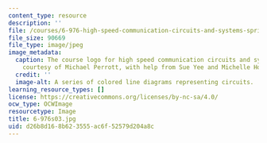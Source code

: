 ```yaml
---
content_type: resource
description: ''
file: /courses/6-976-high-speed-communication-circuits-and-systems-spring-2003/d26b8d168b623555ac6f52579d204a8c_6-976s03.jpg
file_size: 90669
file_type: image/jpeg
image_metadata:
  caption: The course logo for high speed communication circuits and systems. (Image
    courtesy of Michael Perrott, with help from Sue Yee and Michelle Ho.)
  credit: ''
  image-alt: A series of colored line diagrams representing circuits.
learning_resource_types: []
license: https://creativecommons.org/licenses/by-nc-sa/4.0/
ocw_type: OCWImage
resourcetype: Image
title: 6-976s03.jpg
uid: d26b8d16-8b62-3555-ac6f-52579d204a8c
---
```

